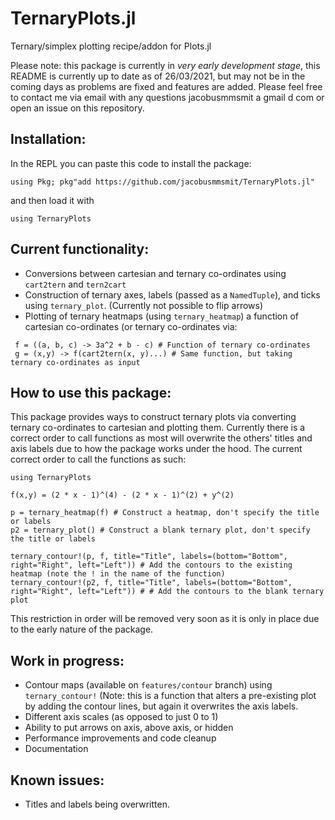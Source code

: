# TernaryPlots.jl
Ternary/simplex plotting recipe/addon for Plots.jl

Please note: this package is currently in _very early development stage_, this README is currently up to date as of 26/03/2021, but may not be in the coming days as problems are fixed and features are added. Please feel free to contact me via email with any questions jacobusmmsmit a gmail d com or open an issue on this repository.

## Installation:
In the REPL you can paste this code to install the package:
```
using Pkg; pkg"add https://github.com/jacobusmmsmit/TernaryPlots.jl"
```
and then load it with
```
using TernaryPlots
```


## Current functionality:
* Conversions between cartesian and ternary co-ordinates using `cart2tern` and `tern2cart`
* Construction of ternary axes, labels (passed as a `NamedTuple`), and ticks using `ternary_plot`. (Currently not possible to flip arrows) 
* Plotting of ternary heatmaps (using `ternary_heatmap`) a function of cartesian co-ordinates (or ternary co-ordinates via:
```
 f = ((a, b, c) -> 3a^2 + b - c) # Function of ternary co-ordinates
 g = (x,y) -> f(cart2tern(x, y)...) # Same function, but taking ternary co-ordinates as input
```

## How to use this package:
This package provides ways to construct ternary plots via converting ternary co-ordinates to cartesian and plotting them. Currently there is a correct order to call functions as most will overwrite the others' titles and axis labels due to how the package works under the hood. The current correct order to call the functions as such:

```
using TernaryPlots

f(x,y) = (2 * x - 1)^(4) - (2 * x - 1)^(2) + y^(2)

p = ternary_heatmap(f) # Construct a heatmap, don't specify the title or labels
p2 = ternary_plot() # Construct a blank ternary plot, don't specify the title or labels

ternary_contour!(p, f, title="Title", labels=(bottom="Bottom", right="Right", left="Left")) # Add the contours to the existing heatmap (note the ! in the name of the function)
ternary_contour!(p2, f, title="Title", labels=(bottom="Bottom", right="Right", left="Left")) # # Add the contours to the blank ternary plot
```
This restriction in order will be removed very soon as it is only in place due to the early nature of the package.

## Work in progress:
* Contour maps (available on `features/contour` branch) using `ternary_contour!` (Note: this is a function that alters a pre-existing plot by adding the contour lines, but again it overwrites the axis labels.
* Different axis scales (as opposed to just 0 to 1)
* Ability to put arrows on axis, above axis, or hidden
* Performance improvements and code cleanup
* Documentation

## Known issues:
* Titles and labels being overwritten.
